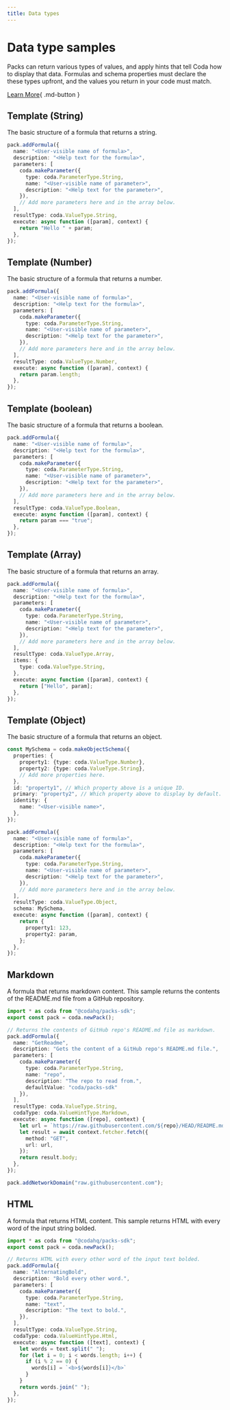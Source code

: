```yaml
---
title: Data types
---
```


# Data type samples

Packs can return various types of values, and apply hints that tell Coda how to display that data. Formulas and schema properties must declare the these types upfront, and the values you return in your code must match.


[Learn More](../../../guides/basics/data-types){ .md-button }

## Template (String)
The basic structure of a formula that returns a string.

```ts
pack.addFormula({
  name: "<User-visible name of formula>",
  description: "<Help text for the formula>",
  parameters: [
    coda.makeParameter({
      type: coda.ParameterType.String,
      name: "<User-visible name of parameter>",
      description: "<Help text for the parameter>",
    }),
    // Add more parameters here and in the array below.
  ],
  resultType: coda.ValueType.String,
  execute: async function ([param], context) {
    return "Hello " + param;
  },
});
```
## Template (Number)
The basic structure of a formula that returns a number.

```ts
pack.addFormula({
  name: "<User-visible name of formula>",
  description: "<Help text for the formula>",
  parameters: [
    coda.makeParameter({
      type: coda.ParameterType.String,
      name: "<User-visible name of parameter>",
      description: "<Help text for the parameter>",
    }),
    // Add more parameters here and in the array below.
  ],
  resultType: coda.ValueType.Number,
  execute: async function ([param], context) {
    return param.length;
  },
});
```
## Template (boolean)
The basic structure of a formula that returns a boolean.

```ts
pack.addFormula({
  name: "<User-visible name of formula>",
  description: "<Help text for the formula>",
  parameters: [
    coda.makeParameter({
      type: coda.ParameterType.String,
      name: "<User-visible name of parameter>",
      description: "<Help text for the parameter>",
    }),
    // Add more parameters here and in the array below.
  ],
  resultType: coda.ValueType.Boolean,
  execute: async function ([param], context) {
    return param === "true";
  },
});
```
## Template (Array)
The basic structure of a formula that returns an array.

```ts
pack.addFormula({
  name: "<User-visible name of formula>",
  description: "<Help text for the formula>",
  parameters: [
    coda.makeParameter({
      type: coda.ParameterType.String,
      name: "<User-visible name of parameter>",
      description: "<Help text for the parameter>",
    }),
    // Add more parameters here and in the array below.
  ],
  resultType: coda.ValueType.Array,
  items: {
    type: coda.ValueType.String,
  },
  execute: async function ([param], context) {
    return ["Hello", param];
  },
});
```
## Template (Object)
The basic structure of a formula that returns an object.

```ts
const MySchema = coda.makeObjectSchema({
  properties: {
    property1: {type: coda.ValueType.Number},
    property2: {type: coda.ValueType.String},
    // Add more properties here.
  },
  id: "property1", // Which property above is a unique ID.
  primary: "property2", // Which property above to display by default.
  identity: {
    name: "<User-visible name>",
  },
});

pack.addFormula({
  name: "<User-visible name of formula>",
  description: "<Help text for the formula>",
  parameters: [
    coda.makeParameter({
      type: coda.ParameterType.String,
      name: "<User-visible name of parameter>",
      description: "<Help text for the parameter>",
    }),
    // Add more parameters here and in the array below.
  ],
  resultType: coda.ValueType.Object,
  schema: MySchema,
  execute: async function ([param], context) {
    return {
      property1: 123,
      property2: param,
    };
  },
});
```
## Markdown
A formula that returns markdown content. This sample returns the contents of the README.md file from a GitHub repository.

```ts
import * as coda from "@codahq/packs-sdk";
export const pack = coda.newPack();

// Returns the contents of GitHub repo's README.md file as markdown.
pack.addFormula({
  name: "GetReadme",
  description: "Gets the content of a GitHub repo's README.md file.",
  parameters: [
    coda.makeParameter({
      type: coda.ParameterType.String,
      name: "repo",
      description: "The repo to read from.",
      defaultValue: "coda/packs-sdk"
    }),
  ],
  resultType: coda.ValueType.String,
  codaType: coda.ValueHintType.Markdown,
  execute: async function ([repo], context) {
    let url = `https://raw.githubusercontent.com/${repo}/HEAD/README.md`
    let result = await context.fetcher.fetch({
      method: "GET",
      url: url,
    });
    return result.body;
  },
});

pack.addNetworkDomain("raw.githubusercontent.com");
```
## HTML
A formula that returns HTML content. This sample returns HTML with every word of the input string bolded.

```ts
import * as coda from "@codahq/packs-sdk";
export const pack = coda.newPack();

// Returns HTML with every other word of the input text bolded.
pack.addFormula({
  name: "AlternatingBold",
  description: "Bold every other word.",
  parameters: [
    coda.makeParameter({
      type: coda.ParameterType.String,
      name: "text",
      description: "The text to bold.",
    }),
  ],
  resultType: coda.ValueType.String,
  codaType: coda.ValueHintType.Html,
  execute: async function ([text], context) {
    let words = text.split(" ");
    for (let i = 0; i < words.length; i++) {
      if (i % 2 == 0) {
        words[i] = `<b>${words[i]}</b>`
      }
    }
    return words.join(" ");
  },
});
```

